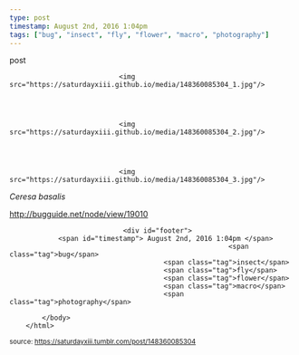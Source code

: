 ```yaml
---
type: post
timestamp: August 2nd, 2016 1:04pm
tags: ["bug", "insect", "fly", "flower", "macro", "photography"]
---
```

post


                               <img src="https://saturdayxiii.github.io/media/148360085304_1.jpg"/>
                           

                                                                                                                           

                               <img src="https://saturdayxiii.github.io/media/148360085304_2.jpg"/>
                           

                                                                                                                           

                               <img src="https://saturdayxiii.github.io/media/148360085304_3.jpg"/>
                           

                                                                                                                      


<i>Ceresa basalis</i><br/>

<a href="http://bugguide.net/node/view/19010" target="_blank">http://bugguide.net/node/view/19010</a>
 
                                    
                
                
                
                
                                <div id="footer">
                <span id="timestamp"> August 2nd, 2016 1:04pm </span>
                                                          <span class="tag">bug</span>
                                          <span class="tag">insect</span>
                                          <span class="tag">fly</span>
                                          <span class="tag">flower</span>
                                          <span class="tag">macro</span>
                                          <span class="tag">photography</span>
                                                    
            </body>
        </html>

        
<small>source: https://saturdayxiii.tumblr.com/post/148360085304</small>